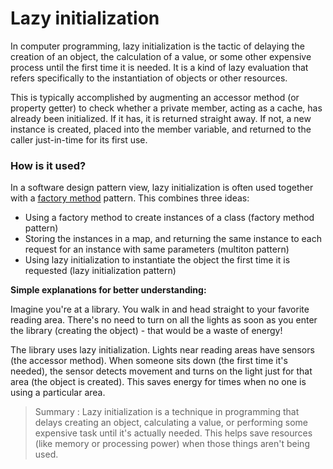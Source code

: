 # Lazy initialization

In computer programming, lazy initialization is the tactic of delaying the creation of an object, the calculation of a value, or some other expensive process until the first time it is needed. It is a kind of lazy evaluation that refers specifically to the instantiation of objects or other resources.

This is typically accomplished by augmenting an accessor method (or property getter) to check whether a private member, acting as a cache, has already been initialized. If it has, it is returned straight away. If not, a new instance is created, placed into the member variable, and returned to the caller just-in-time for its first use.

### How is it used?
In a software design pattern view, lazy initialization is often used together with a [factory method](https://github.com/m-mdy-m/algorithms-data-structures/blob/main/2.OOP/design_pattern-type/Creational/Factory%20method.md) pattern. This combines three ideas:

- Using a factory method to create instances of a class (factory method pattern)
- Storing the instances in a map, and returning the same instance to each request for an instance with same parameters (multiton pattern)
- Using lazy initialization to instantiate the object the first time it is requested (lazy initialization pattern)

**Simple explanations for better understanding:**

Imagine you're at a library. You walk in and head straight to your favorite reading area. There's no need to turn on all the lights as soon as you enter the library (creating the object) - that would be a waste of energy!

The library uses lazy initialization. Lights near reading areas have sensors (the accessor method). When someone sits down (the first time it's needed), the sensor detects movement and turns on the light just for that area (the object is created). This saves energy for times when no one is using a particular area.

> Summary : Lazy initialization is a technique in programming that delays creating an object, calculating a value, or performing some expensive task until it's actually needed. This helps save resources (like memory or processing power) when those things aren't being used.


